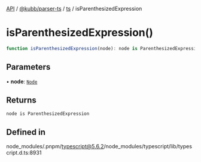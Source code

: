 [API](../../../../../packages.md) / [@kubb/parser-ts](../../../index.md) / [ts](../index.md) / isParenthesizedExpression

# isParenthesizedExpression()

```ts
function isParenthesizedExpression(node): node is ParenthesizedExpression
```

## Parameters

• **node**: [`Node`](../interfaces/Node.md)

## Returns

`node is ParenthesizedExpression`

## Defined in

node\_modules/.pnpm/typescript@5.6.2/node\_modules/typescript/lib/typescript.d.ts:8931
